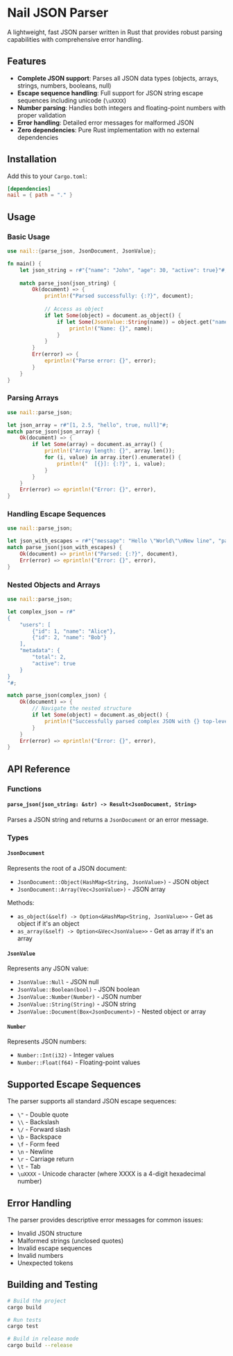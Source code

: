 # Nail JSON Parser

A lightweight, fast JSON parser written in Rust that provides robust parsing capabilities with comprehensive error handling.

## Features

- **Complete JSON support**: Parses all JSON data types (objects, arrays, strings, numbers, booleans, null)
- **Escape sequence handling**: Full support for JSON string escape sequences including unicode (`\uXXXX`)
- **Number parsing**: Handles both integers and floating-point numbers with proper validation
- **Error handling**: Detailed error messages for malformed JSON
- **Zero dependencies**: Pure Rust implementation with no external dependencies

## Installation

Add this to your `Cargo.toml`:

```toml
[dependencies]
nail = { path = "." }
```

## Usage

### Basic Usage

```rust
use nail::{parse_json, JsonDocument, JsonValue};

fn main() {
    let json_string = r#"{"name": "John", "age": 30, "active": true}"#;
    
    match parse_json(json_string) {
        Ok(document) => {
            println!("Parsed successfully: {:?}", document);
            
            // Access as object
            if let Some(object) = document.as_object() {
                if let Some(JsonValue::String(name)) = object.get("name") {
                    println!("Name: {}", name);
                }
            }
        }
        Err(error) => {
            eprintln!("Parse error: {}", error);
        }
    }
}
```

### Parsing Arrays

```rust
use nail::parse_json;

let json_array = r#"[1, 2.5, "hello", true, null]"#;
match parse_json(json_array) {
    Ok(document) => {
        if let Some(array) = document.as_array() {
            println!("Array length: {}", array.len());
            for (i, value) in array.iter().enumerate() {
                println!("  [{}]: {:?}", i, value);
            }
        }
    }
    Err(error) => eprintln!("Error: {}", error),
}
```

### Handling Escape Sequences

```rust
use nail::parse_json;

let json_with_escapes = r#"{"message": "Hello \"World\"\nNew line", "path": "C:\\Users\\test"}"#;
match parse_json(json_with_escapes) {
    Ok(document) => println!("Parsed: {:?}", document),
    Err(error) => eprintln!("Error: {}", error),
}
```

### Nested Objects and Arrays

```rust
use nail::parse_json;

let complex_json = r#"
{
    "users": [
        {"id": 1, "name": "Alice"},
        {"id": 2, "name": "Bob"}
    ],
    "metadata": {
        "total": 2,
        "active": true
    }
}
"#;

match parse_json(complex_json) {
    Ok(document) => {
        // Navigate the nested structure
        if let Some(object) = document.as_object() {
            println!("Successfully parsed complex JSON with {} top-level keys", object.len());
        }
    }
    Err(error) => eprintln!("Error: {}", error),
}
```

## API Reference

### Functions

#### `parse_json(json_string: &str) -> Result<JsonDocument, String>`

Parses a JSON string and returns a `JsonDocument` or an error message.

### Types

#### `JsonDocument`

Represents the root of a JSON document:
- `JsonDocument::Object(HashMap<String, JsonValue>)` - JSON object
- `JsonDocument::Array(Vec<JsonValue>)` - JSON array

Methods:
- `as_object(&self) -> Option<&HashMap<String, JsonValue>>` - Get as object if it's an object
- `as_array(&self) -> Option<&Vec<JsonValue>>` - Get as array if it's an array

#### `JsonValue`

Represents any JSON value:
- `JsonValue::Null` - JSON null
- `JsonValue::Boolean(bool)` - JSON boolean
- `JsonValue::Number(Number)` - JSON number
- `JsonValue::String(String)` - JSON string
- `JsonValue::Document(Box<JsonDocument>)` - Nested object or array

#### `Number`

Represents JSON numbers:
- `Number::Int(i32)` - Integer values
- `Number::Float(f64)` - Floating-point values

## Supported Escape Sequences

The parser supports all standard JSON escape sequences:

- `\"` - Double quote
- `\\` - Backslash
- `\/` - Forward slash
- `\b` - Backspace
- `\f` - Form feed
- `\n` - Newline
- `\r` - Carriage return
- `\t` - Tab
- `\uXXXX` - Unicode character (where XXXX is a 4-digit hexadecimal number)

## Error Handling

The parser provides descriptive error messages for common issues:

- Invalid JSON structure
- Malformed strings (unclosed quotes)
- Invalid escape sequences
- Invalid numbers
- Unexpected tokens

## Building and Testing

```bash
# Build the project
cargo build

# Run tests
cargo test

# Build in release mode
cargo build --release
```